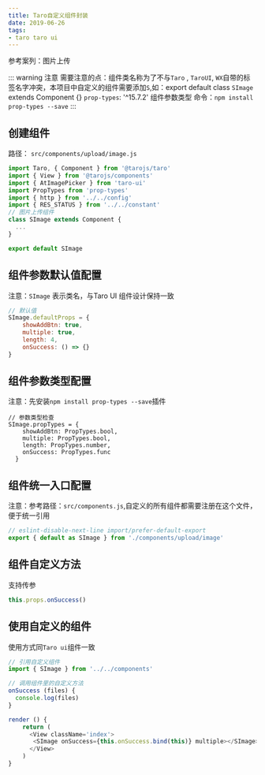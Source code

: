 ```yaml
---
title: Taro自定义组件封装
date: 2019-06-26
tags:
- taro taro ui
---
```


参考案列：图片上传

::: warning 注意
需要注意的点：组件类名称为了不与`Taro` , `TaroUI`, `WX`自带的标签名字冲突，本项目中自定义的组件需要添加`S`,如：export default class `SImage` extends Component {}
`prop-types`:  '^15.7.2' 组件参数类型
命令：`npm install prop-types --save`
:::

## 创建组件

路径： `src/components/upload/image.js`

```js
import Taro, { Component } from '@tarojs/taro'
import { View } from '@tarojs/components'
import { AtImagePicker } from 'taro-ui'
import PropTypes from 'prop-types'
import { http } from '../../config'
import { RES_STATUS } from '../../constant'
// 图片上传组件
class SImage extends Component {
  ...
}

export default SImage

```

## 组件参数默认值配置

注意：`SImage` 表示类名，与Taro UI 组件设计保持一致

```js
// 默认值
SImage.defaultProps = {
    showAddBtn: true,
    multiple: true,
    length: 4,
    onSuccess: () => {}
}
```

## 组件参数类型配置

注意：先安装`npm install prop-types --save`插件

```:js
// 参数类型检查
SImage.propTypes = {
    showAddBtn: PropTypes.bool,
    multiple: PropTypes.bool,
    length: PropTypes.number,
    onSuccess: PropTypes.func
  }

```

## 组件统一入口配置

注意：参考路径：`src/components.js`,自定义的所有组件都需要注册在这个文件，便于统一引用

```js
// eslint-disable-next-line import/prefer-default-export
export { default as SImage } from './components/upload/image'
```

## 组件自定义方法

支持传参

```js
this.props.onSuccess()
```



## 使用自定义的组件

使用方式同`Taro ui`组件一致

```js
// 引用自定义组件
import { SImage } from '../../components'

// 调用组件里的自定义方法
onSuccess (files) {
  console.log(files)
}

render () {
    return (
      <View className='index'>
       <SImage onSuccess={this.onSuccess.bind(this)} multiple></SImage>
      </View>
    )
}
```


